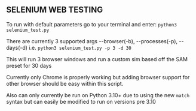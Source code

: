 ## SELENIUM WEB TESTING
To run with default parameters go to your terminal and enter: `python3 selenium_test.py`

There are currently 3 supported args --browser(-b), --processes(-p), --days(-d) i.e. `python3 selenium_test.py -p 3 -d 30`

This will run 3 browser windows and run a custom sim based off the SAM preset for 30 days

Currently only Chrome is properly working but adding browser support for other browser should be easy within this script.

Also can only currently be run on Python 3.10+ due to using the new `match` syntax but can easily be modified to run on versions pre 3.10
